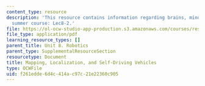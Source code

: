 ```yaml
---
content_type: resource
description: 'This resource contains information regarding brains, minds and machines
  summer course: Lec8-2.'
file: https://ol-ocw-studio-app-production.s3.amazonaws.com/courses/res-9-003-brains-minds-and-machines-summer-course-summer-2015/f261edde6d4c414ac97c21e22360c905_MITRES_9_003SUM15_Lec8-2.pdf
file_type: application/pdf
learning_resource_types: []
parent_title: Unit 8. Robotics
parent_type: SupplementalResourceSection
resourcetype: Document
title: Mapping, Localization, and Self-Driving Vehicles
type: OCWFile
uid: f261edde-6d4c-414a-c97c-21e22360c905
---
```

